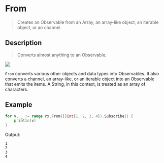 # From 

> Creates an Observable from an Array, an array-like object, an iterable object, or an channel.

## Description

> Converts almost anything to an Observable.

![](https://rxjs.dev/assets/images/marble-diagrams/from.png)

`From` converts various other objects and data types into Observables. It also converts a channel, an array-like, or an iterable object into an Observable that emits the items. A String, in this context, is treated as an array of characters.

## Example

```go
for v, _ := range rx.From([]int{1, 2, 3, 4}).Subscribe() {
    println(v)
}
```

Output:

```
1
2
3
4
```